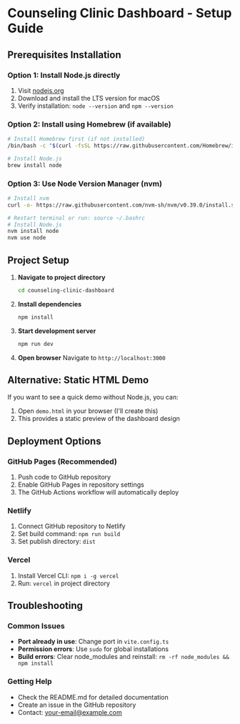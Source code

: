 # Counseling Clinic Dashboard - Setup Guide

## Prerequisites Installation

### Option 1: Install Node.js directly
1. Visit [nodejs.org](https://nodejs.org/)
2. Download and install the LTS version for macOS
3. Verify installation: `node --version` and `npm --version`

### Option 2: Install using Homebrew (if available)
```bash
# Install Homebrew first (if not installed)
/bin/bash -c "$(curl -fsSL https://raw.githubusercontent.com/Homebrew/install/HEAD/install.sh)"

# Install Node.js
brew install node
```

### Option 3: Use Node Version Manager (nvm)
```bash
# Install nvm
curl -o- https://raw.githubusercontent.com/nvm-sh/nvm/v0.39.0/install.sh | bash

# Restart terminal or run: source ~/.bashrc
# Install Node.js
nvm install node
nvm use node
```

## Project Setup

1. **Navigate to project directory**
   ```bash
   cd counseling-clinic-dashboard
   ```

2. **Install dependencies**
   ```bash
   npm install
   ```

3. **Start development server**
   ```bash
   npm run dev
   ```

4. **Open browser**
   Navigate to `http://localhost:3000`

## Alternative: Static HTML Demo

If you want to see a quick demo without Node.js, you can:

1. Open `demo.html` in your browser (I'll create this)
2. This provides a static preview of the dashboard design

## Deployment Options

### GitHub Pages (Recommended)
1. Push code to GitHub repository
2. Enable GitHub Pages in repository settings
3. The GitHub Actions workflow will automatically deploy

### Netlify
1. Connect GitHub repository to Netlify
2. Set build command: `npm run build`
3. Set publish directory: `dist`

### Vercel
1. Install Vercel CLI: `npm i -g vercel`
2. Run: `vercel` in project directory

## Troubleshooting

### Common Issues
- **Port already in use**: Change port in `vite.config.ts`
- **Permission errors**: Use `sudo` for global installations
- **Build errors**: Clear node_modules and reinstall: `rm -rf node_modules && npm install`

### Getting Help
- Check the README.md for detailed documentation
- Create an issue in the GitHub repository
- Contact: your-email@example.com
